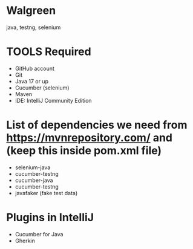 # Walgreen
java, testng, selenium

# TOOLS Required
- GitHub account
- Git
- Java 17 or up
- Cucumber (selenium)
- Maven
- IDE: IntelliJ Community Edition

# List of dependencies we need from https://mvnrepository.com/ and (keep this inside pom.xml file)
- selenium-java
- cucumber-testng
- cucumber-java
- cucumber-testng
- javafaker (fake test data)

# Plugins in IntelliJ
- Cucumber for Java
- Gherkin